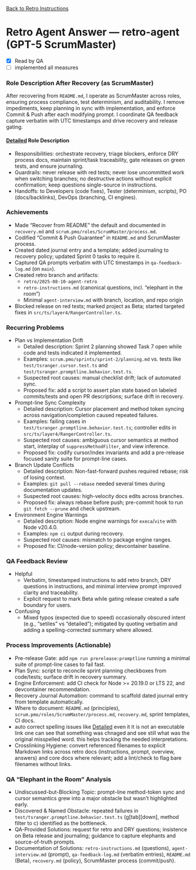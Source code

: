<!--
SPDX-License-Identifier: AGPL-3.0-only + AI-GPL-Addendum
Copyright (c) 2025 The Web4Articles Authors
Copyleft: See AGPLv3 (./LICENSE) and AI-GPL Addendum (./AI-GPL.md)
Backlinks: /LICENSE , /AI-GPL.md
Use of `scrum.pmo` roles/process docs with AI is subject to AI-GPL copyleft unless dual-licensed.
-->

[Back to Retro Instructions](./retro-instructions.md)

# Retro Agent Answer — retro-agent (GPT-5 ScrumMaster)

- [x] Read by QA
- [ ] implemented all measures

### Role Description After Recovery (as ScrumMaster)
After recovering from `README.md`, I operate as ScrumMaster across roles, ensuring process compliance, test determinism, and auditability. I remove impediments, keep planning in sync with implementation, and enforce Commit & Push after each modifying prompt. I coordinate QA feedback capture verbatim with UTC timestamps and drive recovery and release gating.

#### [Detailed](./answer.retro-agent.md#typo:Settiles) Role Description
- Responsibilities: orchestrate recovery, triage blockers, enforce DRY process docs, maintain sprint/task traceability, gate releases on green tests, and ensure journaling.
- Guardrails: never release with red tests; never lose uncommitted work when switching branches; no destructive actions without explicit confirmation; keep questions single-source in instructions.
- Handoffs: to Developers (code fixes), Tester (determinism, scripts), PO (docs/backlinks), DevOps (branching, CI engines).

### Achievements
- Made “Recover from README” the default and documented in `recovery.md` and `scrum.pmo/roles/ScrumMaster/process.md`.
- Codified “Commit & Push Guarantee” in `README.md` and ScrumMaster process.
- Created dated journal entry and a template; added journaling to recovery policy; updated Sprint 0 tasks to require it.
- Captured QA prompts verbatim with UTC timestamps in `qa-feedback-log.md` (on `main`).
- Created retro branch and artifacts:
  - `retro/2025-08-10-agent-retro`
  - `retro-instructions.md` (canonical questions, incl. “elephant in the room”)
  - Minimal `agent-interview.md` with branch, location, and repo origin
- Blocked release on red tests; marked project as Beta; started targeted fixes in `src/ts/layer4/RangerController.ts`.

### Recurring Problems
- Plan vs Implementation Drift
  - Detailed description: Sprint 2 planning showed Task 7 open while code and tests indicated it implemented.
  - Examples: `scrum.pmo/sprints/sprint-2/planning.md` vs. tests like `test/tsranger.cursor.test.ts` and `test/tsranger.promptline.behavior.test.ts`.
  - Suspected root causes: manual checklist drift; lack of automated sync.
  - Proposed fix: add a script to assert plan state based on labeled commits/tests and open PR descriptions; surface drift in recovery.
- Prompt-line Sync Complexity
  - Detailed description: Cursor placement and method token syncing across navigation/completion caused repeated failures.
  - Examples: failing cases in `test/tsranger.promptline.behavior.test.ts`; controller edits in `src/ts/layer4/RangerController.ts`.
  - Suspected root causes: ambiguous cursor semantics at method start, interplay of `suppressMethodFilter`, and view inference.
  - Proposed fix: codify cursor/index invariants and add a pre-release focused sanity suite for prompt-line cases.
- Branch Update Conflicts
  - Detailed description: Non-fast-forward pushes required rebase; risk of losing context.
  - Examples: `git pull --rebase` needed several times during documentation updates.
  - Suspected root causes: high-velocity docs edits across branches.
  - Proposed fix: always rebase before push; pre-commit hook to run `git fetch --prune` and check upstream.
- Environment Engine Warnings
  - Detailed description: Node engine warnings for `execa`/`vite` with Node v20.4.0.
  - Examples: `npm ci` output during recovery.
  - Suspected root causes: mismatch to package engine ranges.
  - Proposed fix: CI/node-version policy; devcontainer baseline.

### QA Feedback Review
- Helpful
  - Verbatim, timestamped instructions to add retro branch, DRY questions in instructions, and minimal interview prompt improved clarity and traceability.
  - Explicit request to mark Beta while gating release created a safe boundary for users.
- Confusing
  - Mixed typos (expected due to speed) occasionally obscured intent (e.g., “setiles” vs “detailed”); mitigated by quoting verbatim and adding a spelling-corrected summary where allowed.


### Process Improvements (Actionable)
- Pre-release Gate: add `npm run prerelease:promptline` running a minimal suite of prompt-line cases to fail fast.
- Plan Sync: script to reconcile sprint planning checkboxes from code/tests; surface drift in recovery summary.
- Engine Enforcement: add CI check for Node >= 20.19.0 or LTS 22, and devcontainer recommendation.
- Recovery Journal Automation: command to scaffold dated journal entry from template automatically.
- Where to document: `README.md` (principles), `scrum.pmo/roles/ScrumMaster/process.md`, `recovery.md`, sprint templates, CI docs.
- auto correct spelling issues like [Detailed](Settiles) even it it is not an executable link one can see that something was chnaged and see still what was the original misspelled word. this helps tracking the needed interpretations.
- Crosslinking Hygiene: convert referenced filenames to explicit Markdown links across retro docs (instructions, prompt, overview, answers) and core docs where relevant; add a lint/check to flag bare filenames without links.

### QA “Elephant in the Room” Analysis
- Undiscussed-but-Blocking Topic: prompt-line method-token sync and cursor semantics grew into a major obstacle but wasn’t highlighted early.
- Discovered & Named Obstacle: repeated failures in `test/tsranger.promptline.behavior.test.ts` (g[tab][down], method filter to c) identified as the bottleneck.
- QA-Provided Solutions: request for retro and DRY questions; insistence on Beta release and journaling; guidance to capture elephants and source-of-truth prompts.
- Documentation of Solutions: `retro-instructions.md` (questions), `agent-interview.md` (prompt), `qa-feedback-log.md` (verbatim entries), `README.md` (Beta), `recovery.md` (policy), ScrumMaster process (commit/push).


